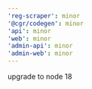 ```yaml
---
'reg-scraper': minor
'@cgr/codegen': minor
'api': minor
'web': minor
'admin-api': minor
'admin-web': minor
---
```


upgrade to node 18
